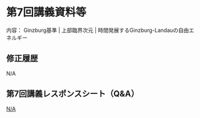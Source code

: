 #  第7回講義資料等
内容：  Ginzburg基準 | 上部臨界次元 | 時間発展するGinzburg-Landauの自由エネルギー 

## 修正履歴 
N/A


## 第7回講義レスポンスシート（Q&A）
[N/A](https://irradiated-pot-667.notion.site/II-7-Q-A-20dc4e3a1a4e8030a619eba9644bf3d8)

